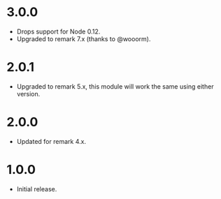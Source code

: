 # 3.0.0

* Drops support for Node 0.12.
* Upgraded to remark 7.x (thanks to @wooorm).

# 2.0.1

* Upgraded to remark 5.x, this module will work the same using either version.

# 2.0.0

* Updated for remark 4.x.

# 1.0.0

* Initial release.
